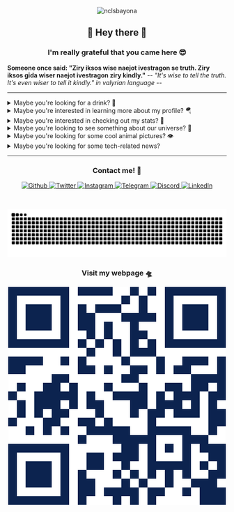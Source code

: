 <p align="center">

  <img src="https://socialify.git.ci/nclsbayona/nclsbayona/image?description=1&descriptionEditable=Come%20check%20my%20profile!&font=Bitter&pattern=Signal&theme=Dark" alt="nclsbayona" width="640" height="320" />

</p>

<h2 align="center">👋 Hey there 👋</h2>

<h3 align="center">I'm really grateful that you came here 😎</h3>

<!--p  align="center">
<img src="logo.png" alt="Logo" width="480">
</p-->



<p align="center">

  <strong align="center">Someone once said: &quot;Ziry iksos wise naejot ivestragon se truth. Ziry iksos gīda wiser naejot ivestragon ziry kindly.&quot;</strong>
  <i>-- &quot;It's wise to tell the truth. It's even wiser to tell it kindly.&quot; in valyrian language --</i>

</p>

----

<details>
<summary>Maybe you're looking for a drink? 🍹</summary>
<br />
<h4 align="center">Golden dream</h4>
<p align="center">

<img src="https://www.thecocktaildb.com/images/media/drink/qrot6j1504369425.jpg" alt="Drink image" />

</p>
 
<h5 align="center">Alcoholic - Ordinary Drink</h5>

<h5 align="center">Neccesary ingredients</h5>
<table align="center">
<tr>
<td>
<table frame="box" rules="cols">
    <thead>
        <tr>
            <th style="padding-left: 1em; padding-right: 1em; text-align: center">Ingredient</th>
            <th style="padding-left: 1em; padding-right: 1em; text-align: center">Measure</th>
        </tr>
    </thead>
    <tbody>
        <tr>
            <td style="padding-left: 1em; padding-right: 1em; text-align: center; vertical-align: top">Galliano</td>
            <td style="padding-left: 1em; padding-right: 1em; text-align: center; vertical-align: top">2 parts</td>
        </tr>
        <tr>
            <td style="padding-left: 1em; padding-right: 1em; text-align: center; vertical-align: top">Triple Sec</td>
            <td style="padding-left: 1em; padding-right: 1em; text-align: center; vertical-align: top">2 parts</td>
        </tr>
        <tr>
            <td style="padding-left: 1em; padding-right: 1em; text-align: center; vertical-align: top">orange juice</td>
            <td style="padding-left: 1em; padding-right: 1em; text-align: center; vertical-align: top">2 parts</td>
        </tr>
        <tr>
            <td style="padding-left: 1em; padding-right: 1em; text-align: center; vertical-align: top">Cream</td>
            <td style="padding-left: 1em; padding-right: 1em; text-align: center; vertical-align: top">1 part</td>
        </tr>
    </tbody>
</table>
</td>
</tr>
</table>



<p align="center">
Shake with cracked ice. Strain into glass and serve.
</p>

----

</details>

<details>
<summary>Maybe you're interested in learning more about my profile? 🪂</summary>
<br />
<h5 align="center">👀 Visitor count</h5>
<p align="center">

<img src="https://profile-counter.glitch.me/nclsbayona/count.svg"/>

</p>
<p align="center">

<img src="https://img.shields.io/github/followers/nclsbayona?color=003153&logo=github&style=for-the-badge"/>
<img src="https://img.shields.io/github/last-commit/nclsbayona/nclsbayona?color=003153&logo=github&style=for-the-badge&label=Latest%20Profile%20Commit">

</p>
<p align="center">

<img src="https://github-profile-trophy.vercel.app/?username=nclsbayona&theme=dracula&no-frame=false&margin-w=5&margin-h=5&no-bg=true&column=4">

</p>

----

</details>
<details>
<summary>Maybe you're interested in checking out my stats? 🐣</summary>
<br />
<h4 align="center">General GitHub Stats 🌀</h4>

<p align="center">

<!--h5>😃 General Overview</h5-->
<img src="https://github-readme-stats.vercel.app/api?username=nclsbayona&show_icons=true&count_private=true&include_all_commits=true&locale=en&theme=tokyonight" width="260">

<!--h5>Life-Time Stats Overview 😃</h5-->
<img src="https://github-readme-streak-stats.herokuapp.com/?user=nclsbayona&theme=algolia" width="260">

</p>

<br />

<h4 align="center">🤖 Programming Languages Stats</h4>

<p align="center">

<!--h5>Most Used Languages Stats 💾</h5-->
<img src="https://github-readme-stats.vercel.app/api/top-langs/?username=nclsbayona&show_icons=true&locale=en&langs_count=5&theme=tokyonight">

</p>

<br />

<h4 align="center">⌚General Weekly-Stats</h4>
<table align="center">
<tr>
<td>
<table frame="box" rules="cols">
    <thead>
        <tr>
            <th style="padding-left: 1em; padding-right: 1em; text-align: center">Language name</th>
            <th style="padding-left: 1em; padding-right: 1em; text-align: center">Time spent</th>
        </tr>
    </thead>
    <tbody>
        <tr>
            <td style="padding-left: 1em; padding-right: 1em; text-align: center; vertical-align: top">Java</td>
            <td style="padding-left: 1em; padding-right: 1em; text-align: center; vertical-align: top">6 hours and 57 minutes</td>
        </tr>
        <tr>
            <td style="padding-left: 1em; padding-right: 1em; text-align: center; vertical-align: top">XML</td>
            <td style="padding-left: 1em; padding-right: 1em; text-align: center; vertical-align: top">0 hours and 42 minutes</td>
        </tr>
        <tr>
            <td style="padding-left: 1em; padding-right: 1em; text-align: center; vertical-align: top">Batchfile</td>
            <td style="padding-left: 1em; padding-right: 1em; text-align: center; vertical-align: top">0 hours and 0 minutes</td>
        </tr>
    </tbody>
</table>
</td>
<td>
<table frame="box" rules="cols">
    <thead>
        <tr>
            <th style="padding-left: 1em; padding-right: 1em; text-align: center">OS name</th>
            <th style="padding-left: 1em; padding-right: 1em; text-align: center">Time spent</th>
        </tr>
    </thead>
    <tbody>
        <tr>
            <td style="padding-left: 1em; padding-right: 1em; text-align: center; vertical-align: top">Windows</td>
            <td style="padding-left: 1em; padding-right: 1em; text-align: center; vertical-align: top">7 hours and 40 minutes</td>
        </tr>
    </tbody>
</table>
</td>
</tr>
</table>

----
</details>

<details>
<summary>Maybe you're looking to see something about our universe? 🔭</summary>

<br />
<h4 align="center">A Martian Dust Devil Spins By - ©️ NASA @ 2023-11-07</h4>
<p align="center">

<img src="https://www.youtube.com/embed/xB3QIEkNJgs?rel=0" alt="A Martian Dust Devil Spins By image" />

</p>
 
<h5 align="center">It moved across the surface of Mars -- what was it? A dust devil. Such spinning columns of rising air are heated by the warm surface and are also common in warm and dry areas on planet Earth.  Typically lasting only a few minutes, dust devils become visible as they pick up loose red-colored dust, leaving the darker and heavier sand beneath intact.  Dust devils not only look cool -- they can leave visible trails, and have been credited with unexpected cleanings of the surfaces of solar panels. The images in the featured AI-interpolated video were captured in early August by the Perseverance rover currently searching for signs of ancient life in Jezero Crater. The six-second time-lapse video encapsulates a real duration of just over one minute.  Visible in the distance, the spinning dust devil was estimated to be passing by at about 20 kilometers per hour and extend up about 2 kilometers high.   Your Sky Surprise: What picture did APOD feature on your birthday? (post 1995)</h5>

----

</details>

<details>
<summary>Maybe you're looking for some cool animal pictures? 👁️</summary>

<br />
<table align="center">
<tr>
<td>
<img src="https://cdn.animality.xyz/dog/6.png" width="180"/>
</td>
<td>
<img src="https://cdn.animality.xyz/duck/10.png" width="180"/>
</td>
<td>
<img src="https://cdn.animality.xyz/fox/3.png" width="180"/>
</td>
</tr>
<tr>
<td>
<img src="https://cdn.animality.xyz/cat/13.png" width="180"/>
</td>
<td>
<img src="https://cdn.animality.xyz/bird/23.png" width="180"/>
</td>
<td>
<img src="https://cdn.animality.xyz/panda/7.png" width="180"/>
</td>
</tr>
<tr>
<td>
<img src="https://cdn.animality.xyz/redpanda/9.png" width="180"/>
</td>
<td>
<img src="https://cdn.animality.xyz/koala/22.png" width="180"/>
</td>
<td>
<img src="https://cdn.animality.xyz/whale/23.png" width="180"/>
</td>
</tr>
<tr>
<td>
<img src="https://cdn.animality.xyz/dolphin/0.png" width="180"/>
</td>
<td>
<img src="https://cdn.animality.xyz/kangaroo/14.png" width="180"/>
</td>
<td>
<img src="https://cdn.animality.xyz/rabbit/4.png" width="180"/>
</td>
</tr>
<tr>
<td>
<img src="https://cdn.animality.xyz/lion/16.png" width="180"/>
</td>
<td>
<img src="https://cdn.animality.xyz/bear/3.png" width="180"/>
</td>
<td>
<img src="https://cdn.animality.xyz/frog/8.png" width="180"/>
</td>
</tr>
<tr>
<td>
<img src="https://cdn.animality.xyz/penguin/21.png" width="180"/>
</td>
<td>
<img src="https://cdn.animality.xyz/axolotl/23.png" width="180"/>
</td>
<td>
<img src="https://cdn.animality.xyz/capybara/9.png" width="180"/>
</td>
</tr>
<tr>
<td>
<img src="https://cdn.animality.xyz/hedgehog/11.png" width="180"/>
</td>
<td>
<img src="https://cdn.animality.xyz/turtle/14.png" width="180"/>
</td>
<td>
<img src="https://cdn.animality.xyz/narwhal/15.png" width="180"/>
</td>
</tr>
<tr>
<td>
<img src="https://cdn.animality.xyz/squirrel/11.png" width="180"/>
</td>
<td>
<img src="https://cdn.animality.xyz/fish/10.png" width="180"/>
</td>
<td>
<img src="https://cdn.animality.xyz/horse/5.png" width="180"/>
</td>
</tr>
</table>

----

</details>


<details>
<summary>Maybe you're looking for some tech-related news? </summary>

<br />

<details>
<summary>Google Play to alert users if VPN apps are secure - Zee Business by IANS</summary>
<p align="center">
<img src="https://cdn.zeebiz.com/sites/default/files/2023/11/06/267934-screenshot-2023-11-06-094437.png" alt="Google Play to alert users if VPN apps are secure - Zee Business" />

<a href="https://www.zeebiz.com/technology/news-google-play-to-alert-users-if-vpn-apps-are-secure-263090" > When a user searches for VPN apps, they will now see a banner at the top of Google Play that educates them about the “Independent security review” badge in the Data Safety Section. </a> 
</p>
<br />

</details>

<details>
<summary>The "BEST" foldable phone? OPPO Find N3 fold review (a.k.a. OnePlus Open) - NL Tech by None</summary>
<p align="center">
<img src="https://i.ytimg.com/vi/0tAuvy5GJwM/maxresdefault.jpg" alt="The "BEST" foldable phone? OPPO Find N3 fold review (a.k.a. OnePlus Open) - NL Tech" />

<a href="https://www.youtube.com/watch?v=0tAuvy5GJwM" > OPPO released their foldable device into the global markets - but is it the "best" foldable phone available right now?Written version here!https://nasilemakt... </a> 
</p>
<br />

</details>

<details>
<summary>Apple iPhone 14 Plus available at Rs 20,400 in Flipkart Big Diwali Sale after Rs 43,500 off, check details - DNA India by DNA Web Team</summary>
<p align="center">
<img src="https://cdn.dnaindia.com/sites/default/files/styles/full/public/2023/11/06/2614477-apple-iphone-14-plus.jpg" alt="Apple iPhone 14 Plus available at Rs 20,400 in Flipkart Big Diwali Sale after Rs 43,500 off, check details - DNA India" />

<a href="https://www.dnaindia.com/technology/report-apple-iphone-14-plus-available-at-rs-20400-in-flipkart-big-diwali-sale-after-rs-43500-off-check-details-3067302" > Apple iPhone 14 Plus was launched in India at a starting price of Rs 89,900 but you can get the iPhone 14 Plus at just Rs 20,400 in Flipkart Big Diwali Sale after Rs 43,500 off. </a> 
</p>
<br />

</details>

<details>
<summary>Is it worth getting Lampadati Corsita in GTA Online after the Halloween 2023 update? - Sportskeeda by Neeraj Bansal</summary>
<p align="center">
<img src="https://staticg.sportskeeda.com/editor/2023/11/eb00e-16992382782318-1920.jpg" alt="Is it worth getting Lampadati Corsita in GTA Online after the Halloween 2023 update? - Sportskeeda" />

<a href="https://www.sportskeeda.com/gta/is-worth-getting-lampadati-corsita-gta-online-halloween-2023-update" > GTA Online post-Halloween 2023 update was released last Thursday, allowing players another great opportunity to collect some of the best cars the game has to offer. </a> 
</p>
<br />

</details>

<details>
<summary>Apple Watch could get 2 life-saving features in 2024; Know all about them - HT Tech by HT Tech</summary>
<p align="center">
<img src="https://images.hindustantimes.com/tech/img/2023/11/06/1600x900/luke-chesser-rCOWMC8qf8A-unsplash_1699239734346_1699239741087.jpg" alt="Apple Watch could get 2 life-saving features in 2024; Know all about them - HT Tech" />

<a href="https://tech.hindustantimes.com/wearables/news/apple-watch-could-get-2-life-saving-features-in-2024-know-all-about-them-71699238120642.html" > Apple is reportedly working on incorporating a blood pressure monitor and sleep apnea detector into the Apple Watch in 2024. </a> 
</p>
<br />

</details>



</details>


----

<h3 align="center">Contact me! 📇</h3>

<p align="center">
<a href="https://github.com/nclsbayona" target="_blank">
 <img alt="Github" src="https://img.shields.io/badge/GitHub-%2312180E.svg?&style=for-the-badge&logo=Github&logoColor=white">
</a>
<a href="https://twitter.com/nclsbayona" target="_blank">
 <img alt="Twitter" src="https://img.shields.io/badge/twitter-%231DA1F2.svg?&style=for-the-badge&logo=twitter&logoColor=white">
</a>
<a href="https://instagram.com/nclsbayona" target="_blank">
 <img alt="Instagram" src="https://img.shields.io/badge/-INSTAGRAM-critical?&style=for-the-badge&logo=instagram&logoColor=white">
</a>
<a href="https://t.me/nclsbayona" target="_blank">
 <img alt="Telegram" src="https://img.shields.io/badge/-TELEGRAM-blue?&style=for-the-badge&logo=telegram&logoColor=white">
</a>
<a href="https://www.discord.com/channels/@nclsbayona#6681" target="_blank">
 <img alt="Discord" src="https://img.shields.io/badge/-DISCORD-darkblue?&style=for-the-badge&logo=discord&logoColor=white">
</a>
<a href="https://www.linkedin.com/in/nclsbayona" target="_blank">
 <img alt="LinkedIn" src="https://img.shields.io/badge/-LINKEDIN-lightblue?&style=for-the-badge&logo=linkedin&logoColor=white">
</a>

</p>

<br />


<p align="center">

<img src="https://raw.githubusercontent.com/nclsbayona/Daily.dev-devcard-books/output/github-contribution-grid-snake-sissa.svg">

</p>

<h3 align="center">Visit my webpage 🛸</h3>

<p align="center">

<a href="https://nclsbayona.github.io" target="_blank">
 <img src="QR.png">
</a>

</p>
